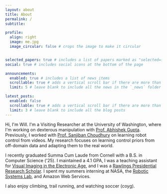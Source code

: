 ```yaml
---
layout: about
title: About
permalink: /
subtitle: 

profile:
  align: right
  image: me.jpg
  image_circular: false # crops the image to make it circular


selected_papers: true # includes a list of papers marked as "selected={true}"
social: true # includes social icons at the bottom of the page

announcements:
  enabled: true # includes a list of news items
  scrollable: true # adds a vertical scroll bar if there are more than 3 news items
  limit: 5 # leave blank to include all the news in the `_news` folder

latest_posts:
  enabled: false
  scrollable: true # adds a vertical scroll bar if there are more than 3 new posts items
  limit: 3 # leave blank to include all the blog posts
---
```


Hi, I'm Will. I'm a Visiting Researcher at the University of Washington, where I'm working on dexterous manipulation with [Prof. Abhishek Gupta](https://abhishekunique.github.io/). Previously, I worked with [Prof. Sanjiban Choudhury](https://sanjibanc.github.io/) on learning robot control from videos. My research focuses on learning control priors from off-domain data and adapting them to the real world.

I recently graduated Summa Cum Laude from Cornell with a B.S. in Computer Science ('25). I maintained a 4.1 GPA, I was a teaching assistant for [Visual Imaging in the Electronic Age](https://classes.cornell.edu/browse/roster/FA20/class/CS/1620), and I was a [Rawlings Presidential Research Scholar](https://scl.cornell.edu/get-involved/cornell-commitment/rawlings-cornell-presidential-research-scholars). I spent my summers interning at NASA, the [Robotic Systems Lab](https://rsl.ethz.ch/), and Amazon Web Services. 


I also enjoy climbing, trail running, and watching soccer (coyg).





